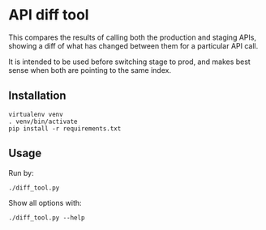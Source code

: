 # API diff tool

This compares the results of calling both the production and staging APIs, showing a diff of what has changed between them for a particular API call.

It is intended to be used before switching stage to prod, and makes best sense when both are pointing to the same index.

## Installation

```
virtualenv venv
. venv/bin/activate
pip install -r requirements.txt
```

## Usage

Run by:

```
./diff_tool.py
```

Show all options with:

```
./diff_tool.py --help
```
